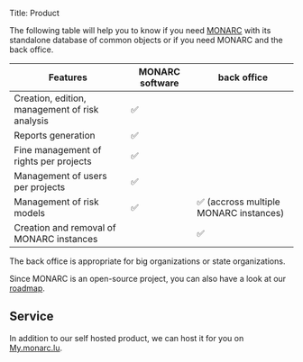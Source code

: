 Title: Product

The following table will help you to know if you need
[MONARC](https://github.com/monarc-project/MonarcAppFO) with its standalone
database of common objects or if you need MONARC and the back office.

<table class="table">
    <thead>
        <tr>
            <th>Features</th>
            <th>MONARC software</th>
            <th>back office</th>
        </tr>
    </thead>
    <tbody>
        <tr>
            <td>Creation, edition, management of risk analysis</td>
            <td>&#9989;</td>
            <td></td>
        </tr>
        <tr>
            <td>Reports generation</td>
            <td>&#9989;</td>
            <td></td>
        </tr>
        <tr>
            <td>Fine management of rights per projects</td>
            <td>&#9989;</td>
            <td></td>
        </tr>
        <tr>
            <td>Management of users per projects</td>
            <td>&#9989;</td>
            <td></td>
        </tr>
        <tr>
            <td>Management of risk models</td>
            <td>&#9989;</td>
            <td>&#9989; (accross multiple MONARC instances)</td>
        </tr>
        <tr>
            <td>Creation and removal of MONARC instances</td>
            <td></td>
            <td>&#9989;</td>
        </tr>
    </tbody>
</table>

The back office is appropriate for big organizations or state organizations.

Since MONARC is an open-source project, you can also have a look at our
[roadmap](https://github.com/monarc-project/MonarcAppFO/wiki/New-features).


## Service

In addition to our self hosted product, we can host it for you on
[My.monarc.lu](https://my.monarc.lu).
